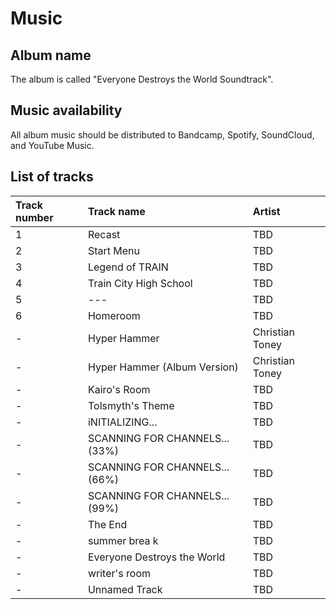 # Music
## Album name
The album is called "Everyone Destroys the World Soundtrack".

## Music availability
All album music should be distributed to Bandcamp, Spotify, SoundCloud, and YouTube Music.

## List of tracks
| Track number | Track name | Artist | 
| :- | :- | :- |
| 1 | Recast | TBD |
| 2 | Start Menu | TBD |
| 3 | Legend of TRAIN | TBD |
| 4 | Train City High School | TBD |
| 5 | --- | TBD | 
| 6 | Homeroom | TBD
| - | Hyper Hammer | Christian Toney |
| - | Hyper Hammer (Album Version) | Christian Toney |
| - | Kairo's Room | TBD |
| - | Tolsmyth's Theme | TBD |
| - | iNITIALIZING... | TBD |
| - | SCANNING FOR CHANNELS... (33%) | TBD |
| - | SCANNING FOR CHANNELS... (66%) | TBD |
| - | SCANNING FOR CHANNELS... (99%) | TBD |
| - | The End | TBD |
| - | summer brea k | TBD |
| - | Everyone Destroys the World | TBD |
| - | writer's room | TBD |
| - | Unnamed Track | TBD |
